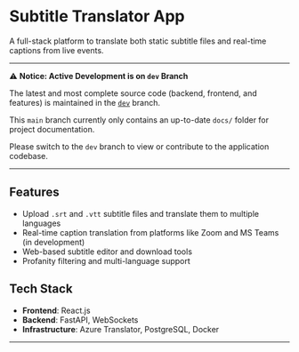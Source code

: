 # Subtitle Translator App

A full-stack platform to translate both static subtitle files and real-time captions from live events.

---

⚠️ **Notice: Active Development is on `dev` Branch**

The latest and most complete source code (backend, frontend, and features) is maintained in the [`dev`](https://github.com/ShivamSapru/CS-GitLab/tree/dev) branch.  

This `main` branch currently only contains an up-to-date `docs/` folder for project documentation.

Please switch to the `dev` branch to view or contribute to the application codebase.

---

## Features

- Upload `.srt` and `.vtt` subtitle files and translate them to multiple languages
- Real-time caption translation from platforms like Zoom and MS Teams (in development)
- Web-based subtitle editor and download tools
- Profanity filtering and multi-language support

## Tech Stack

- **Frontend**: React.js
- **Backend**: FastAPI, WebSockets
- **Infrastructure**: Azure Translator, PostgreSQL, Docker

---
